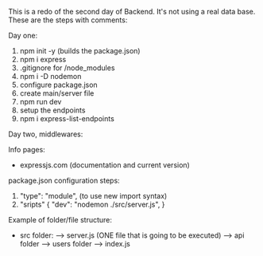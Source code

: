 This is a redo of the second day of Backend. It's not using a real data base. These are the steps with comments:

Day one:

1. npm init -y (builds the package.json)
2. npm i express
3. .gitignore for /node_modules
4. npm i -D nodemon
5. configure package.json
6. create main/server file
7. npm run dev
8. setup the endpoints
9. npm i express-list-endpoints

Day two, middlewares:

Info pages:

- expressjs.com (documentation and current version)

package.json configuration steps:

1. "type": "module", (to use new import syntax)
2. "sripts" {
   "dev": "nodemon ./src/server.js",
   }

Example of folder/file structure:

- src folder:
  --> server.js (ONE file that is going to be executed)
  --> api folder
  --> users folder
  --> index.js
